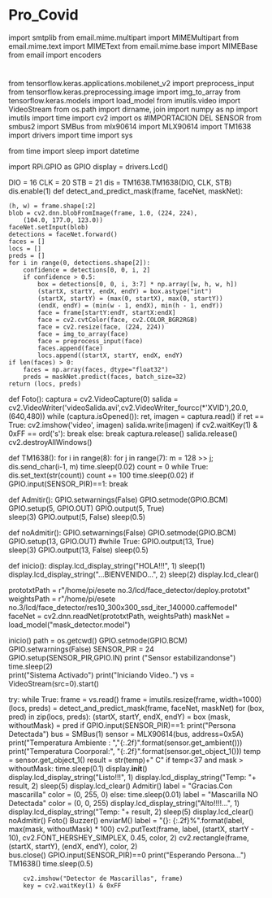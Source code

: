 # Pro_Covid
import smtplib
from email.mime.multipart import MIMEMultipart
from email.mime.text import MIMEText
from email.mime.base import MIMEBase
from email import encoders
#
from tensorflow.keras.applications.mobilenet_v2 import preprocess_input
from tensorflow.keras.preprocessing.image import img_to_array
from tensorflow.keras.models import load_model
from imutils.video import VideoStream
from os.path import dirname, join
import numpy as np
import imutils
import time
import cv2
import os
#IMPORTACION DEL SENSOR
from smbus2 import SMBus
from mlx90614 import MLX90614
import TM1638
import drivers
import time
import sys

from time import sleep
import datetime

import RPi.GPIO as GPIO
display = drivers.Lcd()

DIO = 16
CLK = 20
STB = 21
dis = TM1638.TM1638(DIO, CLK, STB)
dis.enable(1)
def detect_and_predict_mask(frame, faceNet, maskNet):
	
	(h, w) = frame.shape[:2]
	blob = cv2.dnn.blobFromImage(frame, 1.0, (224, 224),
		(104.0, 177.0, 123.0))
	faceNet.setInput(blob)
	detections = faceNet.forward()
	faces = []
	locs = []
	preds = []
	for i in range(0, detections.shape[2]):
		confidence = detections[0, 0, i, 2]
		if confidence > 0.5:
			box = detections[0, 0, i, 3:7] * np.array([w, h, w, h])
			(startX, startY, endX, endY) = box.astype("int")
			(startX, startY) = (max(0, startX), max(0, startY))
			(endX, endY) = (min(w - 1, endX), min(h - 1, endY))
			face = frame[startY:endY, startX:endX]
			face = cv2.cvtColor(face, cv2.COLOR_BGR2RGB)
			face = cv2.resize(face, (224, 224))
			face = img_to_array(face)
			face = preprocess_input(face)
			faces.append(face)
			locs.append((startX, startY, endX, endY)
	if len(faces) > 0:
		faces = np.array(faces, dtype="float32")
		preds = maskNet.predict(faces, batch_size=32)
	return (locs, preds)
def Foto():
    captura = cv2.VideoCapture(0)
    salida = cv2.VideoWriter('videoSalida.avi',cv2.VideoWriter_fourcc(*'XVID'),20.0,(640,480))
    while (captura.isOpened()):
        ret, imagen = captura.read()
        if ret == True:
            cv2.imshow('video', imagen)
            salida.write(imagen)
            if cv2.waitKey(1) & 0xFF == ord('s'):
                break
        else: break
    captura.release()
    salida.release()
    cv2.destroyAllWindows()

def TM1638():
    for i in range(8):
        for j in range(7):
            m = 128 >> j;
            dis.send_char(i-1, m)
            time.sleep(0.02)
    count = 0
    while True:
        dis.set_text(str(count))
        count += 100
        time.sleep(0.02)
        if GPIO.input(SENSOR_PIR)==1:
            break

def Admitir():
    GPIO.setwarnings(False)
    GPIO.setmode(GPIO.BCM)
    GPIO.setup(5, GPIO.OUT)
    GPIO.output(5, True)    
    sleep(3)
    GPIO.output(5, False)
    sleep(0.5)

def noAdmitir():
    GPIO.setwarnings(False)
    GPIO.setmode(GPIO.BCM)
    GPIO.setup(13, GPIO.OUT)
    #while True:
    GPIO.output(13, True)   
    sleep(3)
    GPIO.output(13, False)
    sleep(0.5)

def inicio():
    display.lcd_display_string("HOLA!!!", 1)
    sleep(1)
    display.lcd_display_string("...BIENVENIDO...", 2)
    sleep(2)
    display.lcd_clear()

prototxtPath = r"/home/pi/esete no.3/lcd/face_detector/deploy.prototxt"
weightsPath = r"/home/pi/esete no.3/lcd/face_detector/res10_300x300_ssd_iter_140000.caffemodel"
faceNet = cv2.dnn.readNet(prototxtPath, weightsPath)
maskNet = load_model("mask_detector.model")

inicio()
path = os.getcwd()
GPIO.setmode(GPIO.BCM)
GPIO.setwarnings(False)
SENSOR_PIR = 24
GPIO.setup(SENSOR_PIR,GPIO.IN)
print ("Sensor estabilizandonse")
time.sleep(2)   
print("Sistema Activado")
print("Iniciando Video..")
vs = VideoStream(src=0).start()

try:
    while True:
        frame = vs.read()
        frame = imutils.resize(frame, width=1000)
        (locs, preds) = detect_and_predict_mask(frame, faceNet, maskNet)
        for (box, pred) in zip(locs, preds):
            (startX, startY, endX, endY) = box
            (mask, withoutMask) = pred
            if GPIO.input(SENSOR_PIR)==1:
                print("Persona Detectada")
                bus = SMBus(1)
                sensor = MLX90614(bus, address=0x5A)
                print("Temperatura Ambiente : ","{:.2f}".format(sensor.get_ambient()))
                print("Temperatura Coorporal:", "{:.2f}".format(sensor.get_object_1()))
                temp = sensor.get_object_1()
                result = str(temp)+" C"
                if temp<37 and mask > withoutMask:
                    time.sleep(0.1)
                    display.__init__()
                    display.lcd_display_string("Listo!!!", 1)
                    display.lcd_display_string("Temp: "+ result, 2)
                    sleep(5)
                    display.lcd_clear()
                    Admitir()
                    label = "Gracias.Con mascarilla"
                    color = (0, 255, 0)
                else:
                    time.sleep(0.01)
                    label = "Mascarilla NO Detectada"
                    color = (0, 0, 255)
                    display.lcd_display_string("Alto!!!!...", 1)
                    display.lcd_display_string("Temp: "+ result, 2)
                    sleep(5)
                    display.lcd_clear()
                    noAdmitir()
                    Foto()
                    Buzzer()
                    enviarM()
                label = "{}: {:.2f}%".format(label, max(mask, withoutMask) * 100)
                cv2.putText(frame, label, (startX, startY - 10),
                    cv2.FONT_HERSHEY_SIMPLEX, 0.45, color, 2)
                cv2.rectangle(frame, (startX, startY), (endX, endY), color, 2)  
                bus.close()
                GPIO.input(SENSOR_PIR)==0
                print("Esperando Persona...")
                TM1638()
                time.sleep(0.5)
                  
        cv2.imshow("Detector de Mascarillas", frame)
        key = cv2.waitKey(1) & 0xFF


